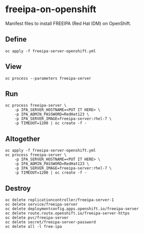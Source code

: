 # freeipa-on-openshift
Manifest files to install FREEIPA (Red Hat IDM) on OpenShift.

## Define
```oc apply -f freeipa-server-openshift.yml```

## View
```oc process --parameters freeipa-server```
## Run
```
oc process freeipa-server \
    -p IPA_SERVER_HOSTNAME=<PUT IT HERE> \
    -p IPA_ADMIN_PASSWORD=RedHat123 \
    -p IPA_SERVER_IMAGE=freeipa-server:rhel-7 \
    -p TIMEOUT=1200 | oc create -f -
```
## Altogether
```
oc apply -f freeipa-server-openshift.yml
oc process freeipa-server \
    -p IPA_SERVER_HOSTNAME=<PUT IT HERE> \
    -p IPA_ADMIN_PASSWORD=RedHat123 \
    -p IPA_SERVER_IMAGE=freeipa-server:rhel-7 \
    -p TIMEOUT=1200 | oc create -f -
```
## Destroy
```
oc delete replicationcontroller/freeipa-server-1 
oc delete service/freeipa-server
oc delete deploymentconfig.apps.openshift.io/freeipa-server
oc delete route.route.openshift.io/freeipa-server-https
oc delete pvc/freeipa-server
oc delete secret/freeipa-server-password
oc delete all -l free-ipa
```
